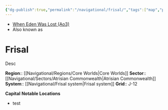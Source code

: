 ```yaml
---
{"dg-publish":true,"permalink":"/navigational/frisal/","tags":["map","planet","core","unfinished"]}
---
```


- [When Eden Was Lost (Ao3)](https://archiveofourown.org/works/19334440/chapters/45992584)
- Also known as 
# Frisal
Desc

**Region**::  [[Navigational/Regions/Core Worlds\|Core Worlds]]
**Sector**::  [[Navigational/Sectors/Atrisian Commonwealth\|Atrisian Commonwealth]]
**System**::  [[Navigational/Frisal system\|Frisal system]]
**Grid**::  J-12

**Capital**
**Notable Locations**
- test
